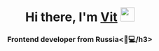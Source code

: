 <h1 align="center">Hi there, I'm <a href="#">Vit</a>
<img src="https://github.com/blackcater/blackcater/raw/main/images/Hi.gif" height="32"/></h1>
<h3 align="center">Frontend developer from Russia<👾💻/h3>
